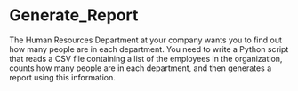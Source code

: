 # Generate_Report
The Human Resources Department at your company wants you to find out how many people are in each department. 
You need to write a Python script that reads a CSV file containing a list of the employees in the organization,
counts how many people are in each department, and then generates a report using this information.

